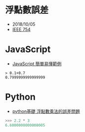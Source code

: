# 浮點數誤差

- 2018/10/05
- [IEEE 754](https://zh.wikipedia.org/zh-tw/IEEE_754)



# JavaScript 

- [JavaScript 簡單易懂範例](https://xyz.cinc.biz/2017/01/javascript-float-add.html)

```node
> 0.1+0.7
0.7999999999999999
```



# Python

- [python基礎 浮點數乘法的誤差問題](https://www.itread01.com/content/1507368148.html)


```py
>>> 2.2 * 3
6.6000000000000005
```


# 